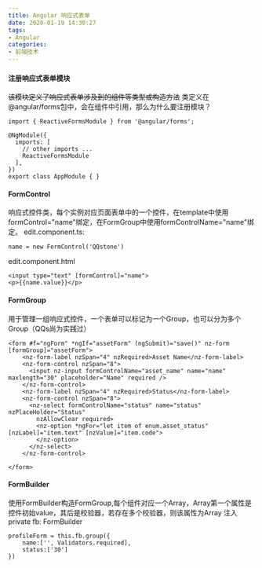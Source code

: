 ```yaml
---
title: Angular 响应式表单
date: 2020-01-19 14:30:27
tags:
- Angular
categories: 
- 前端技术
---
```

#### 注册响应式表单模块
<del>该模块定义了响应式表单涉及到的组件等类型或构造方法</del>
类定义在@angular/forms包中，会在组件中引用，那么为什么要注册模块？
```
import { ReactiveFormsModule } from '@angular/forms';

@NgModule({
  imports: [
    // other imports ...
    ReactiveFormsModule
  ],
})
export class AppModule { }
```
#### FormControl
响应式控件类，每个实例对应页面表单中的一个控件，在template中使用formControl="name"绑定，在FormGroup中使用formControlName="name"绑定。
edit.component.ts:
```
name = new FormControl('QQstone')
```
edit.component.html
```
<input type="text" [formControl]="name">
<p>{{name.value}}</p>
```

#### FormGroup
用于管理一组响应式控件，一个表单可以标记为一个Group，也可以分为多个Group（QQs尚为实践过）
```
<form #f="ngForm" *ngIf="assetForm" (ngSubmit)="save()" nz-form [formGroup]="assetForm">
    <nz-form-label nzSpan="4" nzRequired>Asset Name</nz-form-label>
    <nz-form-control nzSpan="8">
      <input nz-input formControlName="asset_name" name="name" maxlength="30" placeholder="Name" required />
    </nz-form-control>
    <nz-form-label nzSpan="4" nzRequired>Status</nz-form-label>
    <nz-form-control nzSpan="8">
      <nz-select formControlName="status" name="status" nzPlaceHolder="Status" 
        nzAllowClear required>
        <nz-option *ngFor="let item of enum.asset_status" [nzLabel]="item.text" [nzValue]="item.code">
        </nz-option>
      </nz-select>
    </nz-form-control>

</form>
```

#### FormBuilder
使用FormBuilder构造FormGroup,每个组件对应一个Array，Array第一个属性是控件初始value，其后是校验器，若存在多个校验器，则该属性为Array
注入 private fb: FormBuilder
```
profileForm = this.fb.group({
    name:['', Validators.required],
    status:['30']
})
```
